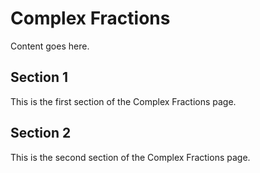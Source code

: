 # Complex Fractions

Content goes here.

## Section 1

This is the first section of the Complex Fractions page.

## Section 2

This is the second section of the Complex Fractions page.

